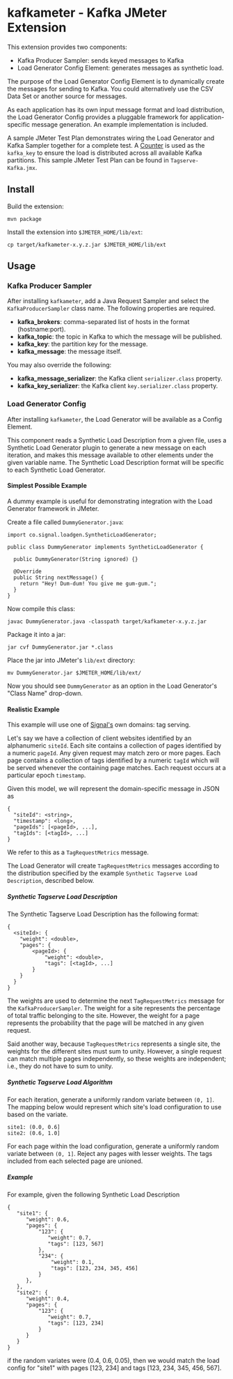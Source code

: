 # kafkameter - Kafka JMeter Extension

This extension provides two components:

* Kafka Producer Sampler: sends keyed messages to Kafka
* Load Generator Config Element: generates messages as synthetic load.

The purpose of the Load Generator Config Element is to dynamically create the messages for sending
to Kafka. You could alternatively use the CSV Data Set or another source for messages.

As each application has its own input message format and load distribution, the Load Generator
Config provides a pluggable framework for application-specific message generation. An example
implementation is included.

A sample JMeter Test Plan demonstrates wiring the Load Generator and Kafka Sampler together for a
complete test. A [Counter](http://jmeter.apache.org/usermanual/component_reference.html#Counter)
is used as the `kafka_key` to ensure the load is distributed across all available Kafka partitions.
This sample JMeter Test Plan can be found in `Tagserve-Kafka.jmx`.

## Install

Build the extension:

    mvn package

Install the extension into `$JMETER_HOME/lib/ext`:

    cp target/kafkameter-x.y.z.jar $JMETER_HOME/lib/ext

## Usage

### Kafka Producer Sampler

After installing `kafkameter`, add a Java Request Sampler and select the `KafkaProducerSampler`
class name. The following properties are required.

* **kafka_brokers**: comma-separated list of hosts in the format (hostname:port).
* **kafka_topic**: the topic in Kafka to which the message will be published.
* **kafka_key**: the partition key for the message.
* **kafka_message**: the message itself.

You may also override the following:

* **kafka_message_serializer**: the Kafka client `serializer.class` property.
* **kafka_key_serializer**: the Kafka client `key.serializer.class` property.

### Load Generator Config

After installing `kafkameter`, the Load Generator will be available as a Config Element.

This component reads a Synthetic Load Description from a given file, uses a Synthetic Load Generator
plugin to generate a new message on each iteration, and makes this message available to other
elements under the given variable name. The Synthetic Load Description format will be specific
to each Synthetic Load Generator.

#### Simplest Possible Example

A dummy example is useful for demonstrating integration with the Load Generator framework in JMeter.

Create a file called `DummyGenerator.java`:

    import co.signal.loadgen.SyntheticLoadGenerator;

    public class DummyGenerator implements SyntheticLoadGenerator {

      public DummyGenerator(String ignored) {}

      @Override
      public String nextMessage() {
        return "Hey! Dum-dum! You give me gum-gum.";
      }
    }

Now compile this class:

    javac DummyGenerator.java -classpath target/kafkameter-x.y.z.jar

Package it into a jar:

    jar cvf DummyGenerator.jar *.class

Place the jar into JMeter's `lib/ext` directory:

    mv DummyGenerator.jar $JMETER_HOME/lib/ext/

Now you should see `DummyGenerator` as an option in the Load Generator's "Class Name" drop-down.

#### Realistic Example

This example will use one of [Signal's](signal.co) own domains: tag serving.

Let's say we have a collection of client websites identified by an alphanumeric `siteId`. Each site
contains a collection of pages identified by a numeric `pageId`. Any given request may match zero
or more pages. Each page contains a collection of tags identified by a numeric `tagId` which will be
served whenever the containing page matches. Each request occurs at a particular epoch `timestamp`.

Given this model, we will represent the domain-specific message in JSON as

    {
      "siteId": <string>,
      "timestamp": <long>,
      "pageIds": [<pageId>, ...],
      "tagIds": [<tagId>, ...]
    }

We refer to this as a `TagRequestMetrics` message.

The Load Generator will create `TagRequestMetrics` messages according to the distribution
specified by the example `Synthetic Tagserve Load Description`, described below.

##### Synthetic Tagserve Load Description

The Synthetic Tagserve Load Description has the following format:

    {
      <siteId>: {
        "weight": <double>,
        "pages": {
            <pageId>: {
                "weight": <double>,
                "tags": [<tagId>, ...]
            }
        }
      }
    }

The weights are used to determine the next `TagRequestMetrics` message for the `KafkaProducerSampler`.
The weight for a site represents the percentage of total traffic belonging to the site. However,
the weight for a page represents the probability that the page will be matched in any given request.

Said another way, because `TagRequestMetrics` represents a single site, the weights for the
different sites must sum to unity. However, a single request can match multiple pages independently,
so these weights are independent; i.e., they do not have to sum to unity.

##### Synthetic Tagserve Load Algorithm

For each iteration, generate a uniformly random variate between `(0, 1]`. The mapping below would
represent which site's load configuration to use based on the variate.

    site1: (0.0, 0.6]
    site2: (0.6, 1.0]

For each page within the load configuration, generate a uniformly random variate between `(0, 1]`.
Reject any pages with lesser weights. The tags included from each selected page are unioned.

##### Example

For example, given the following Synthetic Load Description

    {
       "site1": {
          "weight": 0.6,
          "pages": {
              "123": {
                 "weight": 0.7,
                 "tags": [123, 567]
              },
              "234": {
                  "weight": 0.1,
                  "tags": [123, 234, 345, 456]
              }
          },
       },
       "site2": {
          "weight": 0.4,
          "pages": {
              "123": {
                 "weight": 0.7,
                 "tags": [123, 234]
              }
          }
       }
    }

if the random variates were (0.4, 0.6, 0.05), then we would match the load config for
"site1" with pages [123, 234] and tags [123, 234, 345, 456, 567].
